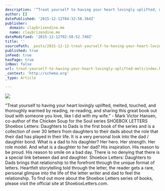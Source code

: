 ```yaml
---
description: '“Treat yourself to having your heart lovingly uplifted, melted, touched, and thoroughly warmed by reading, re-reading, and sharing this great book out loud with'
author: []
datePublished: '2015-12-12T04:32:56.364Z'
publisher:
  domain: claybrizendine.me
  name: claybrizendine.me
dateModified: '2015-12-12T02:58:52.740Z'
title: ''
sourcePath: _posts/2015-12-12-treat-yourself-to-having-your-heart-lovingly-uplifted-melt.md
published: true
inFeed: true
hasPage: true
inNav: false
url: treat-yourself-to-having-your-heart-lovingly-uplifted-melt/index.html
_context: 'http://schema.org'
_type: Article

---
```

![](http://claybrizendine.me/wp-content/uploads/2013/11/CBME_Shoebox-Letters.png)

"Treat yourself to having your heart lovingly uplifted, melted, touched, and thoroughly warmed by reading, re-reading, and sharing this great book out loud with someone you love, like I did with my wife."         - Mark Victor Hansen, co-author of the Chicken Soup for the Soul series   SHOEBOX LETTERS Shoebox Letters: Daughters to Dads is the first book of the series and is a collection of over 30 letters from daughters to their dads about the role that their dad has played in their life. It is a very personal look into the dad / daughter bond. What is a dad to his daughter? Her hero. Her strength. Her role model. And what is a daughter to her dad? His inspiration. His reason to be proud. His reason to smile on a bad day. There is no denying that there is a special link between dad and daughter. Shoebox Letters: Daughters to Dads brings that relationship to the forefront through the unique format of letters. Heartfelt storytelling told through the letter, the reader gets a rare, personal glimpse into the life of the letter writer and dad to feel the relationship. To find out more about the Shoebox Letters series of books, please visit the official site at ShoeboxLetters.com.